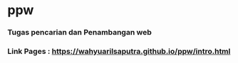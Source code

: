 # ppw
### Tugas pencarian dan Penambangan web
### Link Pages : https://wahyuarilsaputra.github.io/ppw/intro.html
